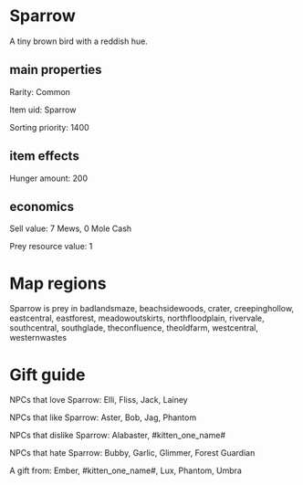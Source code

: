 # Sparrow

A tiny brown bird with a reddish hue.

## main properties

Rarity: Common

Item uid: Sparrow

Sorting priority: 1400

## item effects

Hunger amount: 200

## economics

Sell value: 7 Mews, 0 Mole Cash

Prey resource value: 1

# Map regions

Sparrow is prey in badlandsmaze, beachsidewoods, crater, creepinghollow, eastcentral, eastforest, meadowoutskirts, northfloodplain, rivervale, southcentral, southglade, theconfluence, theoldfarm, westcentral, westernwastes

# Gift guide

NPCs that love Sparrow: Elli, Fliss, Jack, Lainey

NPCs that like Sparrow: Aster, Bob, Jag, Phantom

NPCs that dislike Sparrow: Alabaster, #kitten_one_name#

NPCs that hate Sparrow: Bubby, Garlic, Glimmer, Forest Guardian

A gift from: Ember, #kitten_one_name#, Lux, Phantom, Umbra